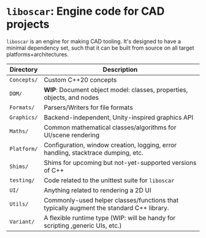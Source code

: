 ﻿# `liboscar`: Engine code for CAD projects

`liboscar` is an engine for making CAD tooling. It's designed to have a minimal
dependency set, such that it can be built from source on all target
platforms+architectures.

| Directory | Description |
| - | - |
| `Concepts/` | Custom C++20 concepts |
| `DOM/` | **WIP**: Document object model: classes, properties, objects, and nodes |
| `Formats/` | Parsers/Writers for file formats |
| `Graphics/` | Backend-independent, Unity-inspired graphics API |
| `Maths/` | Common mathematical classes/algorithms for UI/scene rendering |
| `Platform/` | Configuration, window creation, logging, error handling, stacktrace dumping, etc. |
| `Shims/` | Shims for upcoming but not-yet-supported versions of C++ |
| `testing/` | Code related to the unittest suite for `liboscar` |
| `UI/` | Anything related to rendering a 2D UI |
| `Utils/` | Commonly-used helper classes/functions that typically augment the standard C++ library. |
| `Variant/` | A flexible runtime type (WIP: will be handy for scripting ,generic UIs, etc.) |

